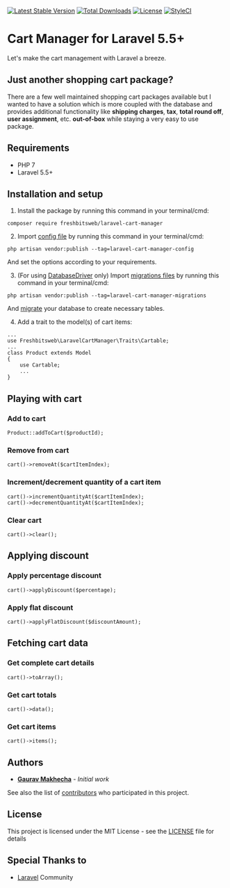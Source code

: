 [![Latest Stable Version](https://poser.pugx.org/freshbitsweb/laravel-cart-manager/v/stable)](https://packagist.org/packages/freshbitsweb/laravel-cart-manager)
[![Total Downloads](https://poser.pugx.org/freshbitsweb/laravel-cart-manager/downloads)](https://packagist.org/packages/freshbitsweb/laravel-cart-manager)
[![License](https://poser.pugx.org/freshbitsweb/laravel-cart-manager/license)](https://packagist.org/packages/freshbitsweb/laravel-cart-manager)
[![StyleCI](https://styleci.io/repos/115199831/shield?branch=master)](https://styleci.io/repos/115199831)

# Cart Manager for Laravel 5.5+
Let's make the cart management with Laravel a breeze.

## Just another shopping cart package?
There are a few well maintained shopping cart packages available but I wanted to have a solution which is more coupled with the database and provides additional functionality like **shipping charges**, **tax**, **total round off**, **user assignment**, etc. __out-of-box__ while staying a very easy to use package.


## Requirements

* PHP 7
* Laravel 5.5+

## Installation and setup

1) Install the package by running this command in your terminal/cmd:
```
composer require freshbitsweb/laravel-cart-manager
```

2) Import [config file](https://github.com/freshbitsweb/laravel-cart-manager/blob/master/config/cart_manager.php) by running this command in your terminal/cmd:
```
php artisan vendor:publish --tag=laravel-cart-manager-config
```
And set the options according to your requirements.

3) (For using [DatabaseDriver](https://github.com/freshbitsweb/laravel-cart-manager/blob/master/src/Drivers/DatabaseDriver.php) only) Import [migrations files](https://github.com/freshbitsweb/laravel-cart-manager/tree/master/database/migrations) by running this command in your terminal/cmd:
```
php artisan vendor:publish --tag=laravel-cart-manager-migrations
```
And [migrate](https://laravel.com/docs/master/migrations#running-migrations) your database to create necessary tables.

4) Add a trait to the model(s) of cart items:
```
...
use Freshbitsweb\LaravelCartManager\Traits\Cartable;
...
class Product extends Model
{
    use Cartable;
    ...
}
```

## Playing with cart
### Add to cart
```
Product::addToCart($productId);
```

### Remove from cart
```
cart()->removeAt($cartItemIndex);
```

### Increment/decrement quantity of a cart item
```
cart()->incrementQuantityAt($cartItemIndex);
cart()->decrementQuantityAt($cartItemIndex);
```

### Clear cart
```
cart()->clear();
```

## Applying discount
### Apply percentage discount
```
cart()->applyDiscount($percentage);
```

### Apply flat discount
```
cart()->applyFlatDiscount($discountAmount);
```

## Fetching cart data
### Get complete cart details
```
cart()->toArray();
```

### Get cart totals
```
cart()->data();
```

### Get cart items
```
cart()->items();
```


## Authors

* [**Gaurav Makhecha**](https://github.com/gauravmak) - *Initial work*

See also the list of [contributors](https://github.com/freshbitsweb/laravel-cart-manager/graphs/contributors) who participated in this project.

## License

This project is licensed under the MIT License - see the [LICENSE](LICENSE) file for details

## Special Thanks to

* [Laravel](https://laravel.com) Community
